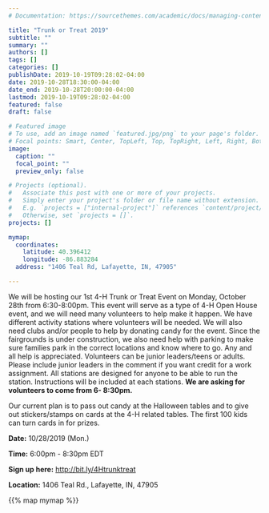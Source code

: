 ```yaml
---
# Documentation: https://sourcethemes.com/academic/docs/managing-content/

title: "Trunk or Treat 2019"
subtitle: ""
summary: ""
authors: []
tags: []
categories: []
publishDate: 2019-10-19T09:28:02-04:00
date: 2019-10-28T18:30:00-04:00
date_end: 2019-10-28T20:00:00-04:00
lastmod: 2019-10-19T09:28:02-04:00
featured: false
draft: false

# Featured image
# To use, add an image named `featured.jpg/png` to your page's folder.
# Focal points: Smart, Center, TopLeft, Top, TopRight, Left, Right, BottomLeft, Bottom, BottomRight.
image:
  caption: ""
  focal_point: ""
  preview_only: false

# Projects (optional).
#   Associate this post with one or more of your projects.
#   Simply enter your project's folder or file name without extension.
#   E.g. `projects = ["internal-project"]` references `content/project/deep-learning/index.md`.
#   Otherwise, set `projects = []`.
projects: []

mymap:
  coordinates:
    latitude: 40.396412 
    longitude: -86.883284
  address: "1406 Teal Rd, Lafayette, IN, 47905"

---
```


We will be hosting our 1st 4-H Trunk or Treat Event on Monday, October 28th from 6:30-8:00pm. This event will serve as a type of 4-H Open House event, and we will need many volunteers to help make it happen. We have different activity stations where volunteers will be needed. We will also need clubs and/or people to help by donating candy for the event. Since the fairgrounds is under construction, we also need help with parking to make sure families park in the correct locations and know where to go. Any and all help is appreciated. Volunteers can be junior leaders/teens or adults. Please include junior leaders in the comment if you want credit for a work assignment. All stations are designed for anyone to be able to run the station. Instructions will be included at each stations. **We are asking for volunteers to come from 6- 8:30pm.** 

Our current plan is to pass out candy at the Halloween tables and to give out stickers/stamps on cards at the 4-H related tables. The first 100 kids can turn cards in for prizes. 

**Date:** 10/28/2019 (Mon.)

**Time:** 6:00pm - 8:30pm EDT

**Sign up here:** http://bit.ly/4Htrunktreat

**Location:** 1406 Teal Rd., Lafayette, IN, 47905

{{% map mymap %}}